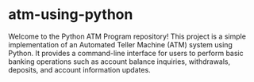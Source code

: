 # atm-using-python
Welcome to the Python ATM Program repository! This project is a simple implementation of an Automated Teller Machine (ATM) system using Python. It provides a command-line interface for users to perform basic banking operations such as account balance inquiries, withdrawals, deposits, and account information updates.
